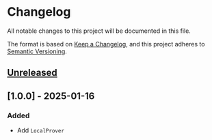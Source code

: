 # Changelog

All notable changes to this project will be documented in this file.

The format is based on [Keep a Changelog](https://keepachangelog.com/en/1.0.0/),
and this project adheres to [Semantic Versioning](https://semver.org/spec/v2.0.0.html).

## [Unreleased]


## [1.0.0] - 2025-01-16

### Added

- Add `LocalProver`

[Unreleased]: https://github.com/dusk-network/rusk/compare/rusk-prover-1.0.0...HEAD
[0.1.0]: https://github.com/dusk-network/rusk/tree/rusk-prover-1.0.0
